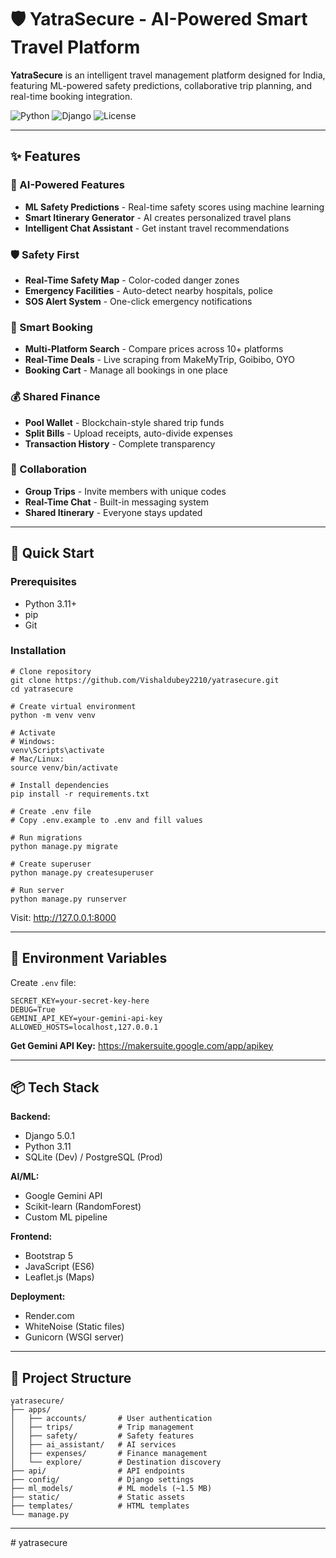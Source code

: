 
# 🛡️ YatraSecure - AI-Powered Smart Travel Platform

**YatraSecure** is an intelligent travel management platform designed for India, featuring ML-powered safety predictions, collaborative trip planning, and real-time booking integration.

![Python](https://img.shields.io/badge/Python-3.11+-blue.svg)
![Django](https://img.shields.io/badge/Django-5.0.1-green.svg)
![License](https://img.shields.io/badge/License-MIT-yellow.svg)

---

## ✨ Features

### 🤖 AI-Powered Features
- **ML Safety Predictions** - Real-time safety scores using machine learning
- **Smart Itinerary Generator** - AI creates personalized travel plans
- **Intelligent Chat Assistant** - Get instant travel recommendations

### 🛡️ Safety First
- **Real-Time Safety Map** - Color-coded danger zones
- **Emergency Facilities** - Auto-detect nearby hospitals, police
- **SOS Alert System** - One-click emergency notifications

### 🎫 Smart Booking
- **Multi-Platform Search** - Compare prices across 10+ platforms
- **Real-Time Deals** - Live scraping from MakeMyTrip, Goibibo, OYO
- **Booking Cart** - Manage all bookings in one place

### 💰 Shared Finance
- **Pool Wallet** - Blockchain-style shared trip funds
- **Split Bills** - Upload receipts, auto-divide expenses
- **Transaction History** - Complete transparency

### 👥 Collaboration
- **Group Trips** - Invite members with unique codes
- **Real-Time Chat** - Built-in messaging system
- **Shared Itinerary** - Everyone stays updated

---

## 🚀 Quick Start

### Prerequisites
- Python 3.11+
- pip
- Git

### Installation

```
# Clone repository
git clone https://github.com/Vishaldubey2210/yatrasecure.git
cd yatrasecure

# Create virtual environment
python -m venv venv

# Activate
# Windows:
venv\Scripts\activate
# Mac/Linux:
source venv/bin/activate

# Install dependencies
pip install -r requirements.txt

# Create .env file
# Copy .env.example to .env and fill values

# Run migrations
python manage.py migrate

# Create superuser
python manage.py createsuperuser

# Run server
python manage.py runserver
```

Visit: http://127.0.0.1:8000

---

## 🔑 Environment Variables

Create `.env` file:

```
SECRET_KEY=your-secret-key-here
DEBUG=True
GEMINI_API_KEY=your-gemini-api-key
ALLOWED_HOSTS=localhost,127.0.0.1
```

**Get Gemini API Key:** https://makersuite.google.com/app/apikey

---

## 📦 Tech Stack

**Backend:**
- Django 5.0.1
- Python 3.11
- SQLite (Dev) / PostgreSQL (Prod)

**AI/ML:**
- Google Gemini API
- Scikit-learn (RandomForest)
- Custom ML pipeline

**Frontend:**
- Bootstrap 5
- JavaScript (ES6)
- Leaflet.js (Maps)

**Deployment:**
- Render.com
- WhiteNoise (Static files)
- Gunicorn (WSGI server)

---

## 📁 Project Structure

```
yatrasecure/
├── apps/
│   ├── accounts/       # User authentication
│   ├── trips/          # Trip management
│   ├── safety/         # Safety features
│   ├── ai_assistant/   # AI services
│   ├── expenses/       # Finance management
│   └── explore/        # Destination discovery
├── api/                # API endpoints
├── config/             # Django settings
├── ml_models/          # ML models (~1.5 MB)
├── static/             # Static assets
├── templates/          # HTML templates
└── manage.py
```

---
#   y a t r a s e c u r e  
 